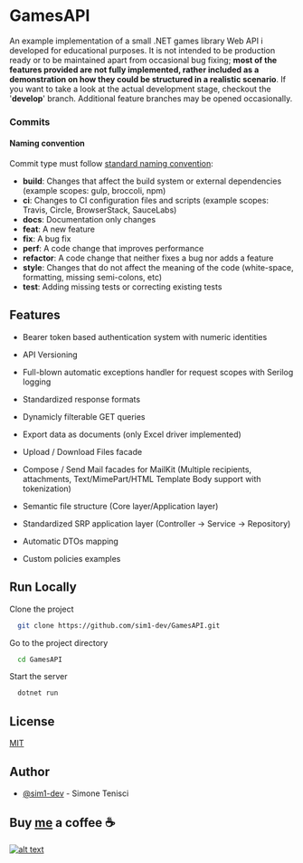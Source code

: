# GamesAPI

An example implementation of a small .NET games library Web API i developed for educational purposes.
It is not intended to be production ready or to be maintained apart from occasional bug fixing; **most of the features provided are not fully implemented, rather included as a demonstration on how they could be structured in a realistic scenario**.
If you want to take a look at the actual development stage, checkout the '**develop**' branch. 
Additional feature branches may be opened occasionally.

### Commits
#### Naming convention
Commit type must follow [standard naming convention](https://www.conventionalcommits.org/en/v1.0.0/#summary):

- **build**: Changes that affect the build system or external dependencies (example scopes: gulp, broccoli, npm)
- **ci**: Changes to CI configuration files and scripts (example scopes: Travis, Circle, BrowserStack, SauceLabs)
- **docs**: Documentation only changes
- **feat**: A new feature
- **fix**: A bug fix
- **perf**: A code change that improves performance
- **refactor**: A code change that neither fixes a bug nor adds a feature
- **style**: Changes that do not affect the meaning of the code (white-space, formatting, missing semi-colons, etc)
- **test**: Adding missing tests or correcting existing tests

## Features
- Bearer token based authentication system with numeric identities
- API Versioning
- Full-blown automatic exceptions handler for request scopes with Serilog logging
- Standardized response formats
- Dynamicly filterable GET queries
- Export data as documents (only Excel driver implemented)
- Upload / Download Files facade
- Compose / Send Mail facades for MailKit (Multiple recipients, attachments, Text/MimePart/HTML Template Body support with tokenization)

- Semantic file structure (Core layer/Application layer)
- Standardized SRP application layer (Controller -> Service -> Repository)
- Automatic DTOs mapping
- Custom policies examples

## Run Locally

Clone the project

```bash
  git clone https://github.com/sim1-dev/GamesAPI.git
```

Go to the project directory

```bash
  cd GamesAPI
```

Start the server

```bash
  dotnet run
```

## License

[MIT](https://choosealicense.com/licenses/mit/)

## Author

- [@sim1-dev](https://github.com/sim1-dev) - Simone Tenisci


## Buy [me](https://www.simonetenisci.net/) a coffee ☕

[![alt text][image]][hyperlink]

[hyperlink]:https://www.paypal.com/donate/?hosted_button_id=AS2MJZNHSQEQA
[image]:https://pics.paypal.com/00/s/NDI2ZTExZWQtODY4MS00ZTZiLTg4OGEtZjc1MmEyNjYwNzRj/file.PNG
(Donate with PayPal)
